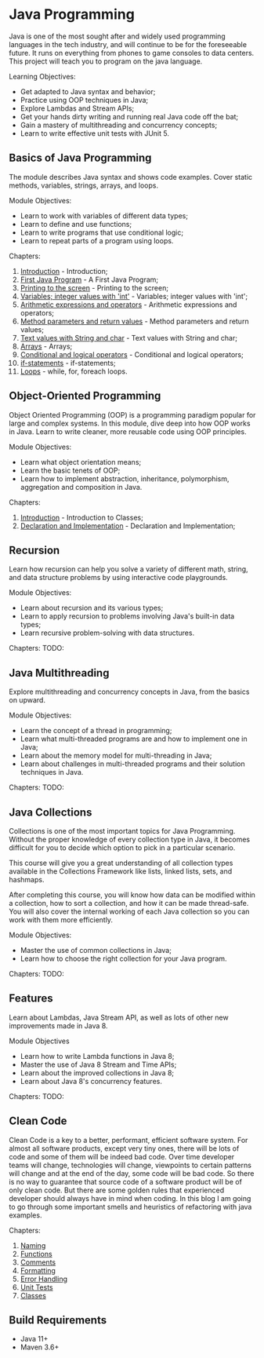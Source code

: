 # Java Programming

Java is one of the most sought after and widely used programming languages in the tech industry, and will continue to be 
for the foreseeable future. It runs on everything from phones to game consoles to data centers. This project will teach you 
to program on the java language. 

Learning Objectives:
- Get adapted to Java syntax and behavior;
- Practice using OOP techniques in Java;
- Explore Lambdas and Stream APIs;
- Get your hands dirty writing and running real Java code off the bat;
- Gain a mastery of multithreading and concurrency concepts;
- Learn to write effective unit tests with JUnit 5.

## Basics of Java Programming

The module describes Java syntax and shows code examples. Cover static methods, variables, strings, arrays, and loops.

Module Objectives:
- Learn to work with variables of different data types;
- Learn to define and use functions;
- Learn to write programs that use conditional logic;
- Learn to repeat parts of a program using loops.

Chapters:
1. [Introduction](doc/basics/introduction.md "Introduction") - Introduction;
2. [First Java Program](doc/basics/first-program.md "First Java Program") - A First Java Program;
3. [Printing to the screen](doc/basics/screen-printing.md "Printing to the screen") - Printing to the screen;
4. [Variables; integer values with 'int'](doc/basics/variables.md "Variables; integer values with 'int'") - 
   Variables; integer values with 'int';
5. [Arithmetic expressions and operators](doc/basics/arithmetic-exp-op.md "Arithmetic expressions and operators") -
   Arithmetic expressions and operators;
6. [Method parameters and return values](doc/basics/method-params.md "Method parameters and return values") - 
   Method parameters and return values;
7. [Text values with String and char](doc/basics/string-chart.md "Text values with String and char") - 
   Text values with String and char;
8. [Arrays](doc/basics/arrays.md "Arrays") - Arrays;
9. [Conditional and logical operators](doc/basics/cond-log-op.md "Conditional and logical operators") - 
   Conditional and logical operators;
10. [if-statements](doc/basics/if-state.md "if-statements") - if-statements;
11. [Loops](doc/basics/loops.md "Loops") - while, for, foreach loops.

## Object-Oriented Programming

Object Oriented Programming (OOP) is a programming paradigm popular for large and complex systems. In this module, 
dive deep into how OOP works in Java. Learn to write cleaner, more reusable code using OOP principles.

Module Objectives:
- Learn what object orientation means;
- Learn the basic tenets of OOP;
- Learn how to implement abstraction, inheritance, polymorphism, aggregation and composition in Java.

Chapters:
1. [Introduction](doc/oop/introduction.md "Introduction to Classes") - Introduction to Classes;
2. [Declaration and Implementation](doc/oop/decl-impl.md "Declaration and Implementation") - Declaration and Implementation;

## Recursion

Learn how recursion can help you solve a variety of different math, string, and data structure problems by using 
interactive code playgrounds.

Module Objectives:
- Learn about recursion and its various types;
- Learn to apply recursion to problems involving Java's built-in data types;
- Learn recursive problem-solving with data structures.

Chapters:
TODO:

## Java Multithreading

Explore multithreading and concurrency concepts in Java, from the basics on upward.

Module Objectives:
- Learn the concept of a thread in programming;
- Learn what multi-threaded programs are and how to implement one in Java;
- Learn about the memory model for multi-threading in Java;
- Learn about challenges in multi-threaded programs and their solution techniques in Java.

Chapters:
TODO:

## Java Collections

Collections is one of the most important topics for Java Programming. Without the proper knowledge of every collection 
type in Java, it becomes difficult for you to decide which option to pick in a particular scenario.  

This course will give you a great understanding of all collection types available in the Collections Framework like lists, 
linked lists, sets, and hashmaps.  

After completing this course, you will know how data can be modified within a collection, how to sort a collection, 
and how it can be made thread-safe. You will also cover the internal working of each Java collection so you can work with 
them more efficiently.

Module Objectives:
- Master the use of common collections in Java;
- Learn how to choose the right collection for your Java program.

Chapters:
TODO:

## Features

Learn about Lambdas, Java Stream API, as well as lots of other new improvements made in Java 8.

Module Objectives
- Learn how to write Lambda functions in Java 8;
- Master the use of Java 8 Stream and Time APIs;
- Learn about the improved collections in Java 8;
- Learn about Java 8's concurrency features.

Chapters:
TODO:

## Clean Code

Clean Code is a key to a better, performant, efficient software system.  For almost all software products, 
except very tiny ones, there will be lots of code and some of them will be indeed bad code.
Over time developer teams will change, technologies will change, viewpoints to certain patterns will change and at 
the end of the day, some code will be bad code. So there is no way to guarantee that source code of a software product 
will be of only clean code. But there are some golden rules that experienced developer should always have in mind when 
coding. In this blog I am going to go through some important smells and heuristics of refactoring with java examples.

Chapters:
1. [Naming](doc/cleancode/naming.md "The naming chapter")
2. [Functions](doc/cleancode/functions.md "The functions chapter")
3. [Comments](doc/cleancode/comments.md "The comments chapter")
4. [Formatting](doc/cleancode/formatting.md "The formatting chapter")
5. [Error Handling](doc/cleancode/error-handling.md "The error handling chapter")
6. [Unit Tests](doc/cleancode/unit-tests.md "The unit tests chapter")
7. [Classes](doc/cleancode/classes.md "The classes chapter")

## Build Requirements

* Java 11+
* Maven 3.6+